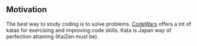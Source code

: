 ## Motivation

The best way to study coding is to solve problems. [CodeWars](https://www.codewars.com) offers a lot of katas for exercising and improving code skills.
Kata is Japan way of perfection attaining (KaiZen must be).
